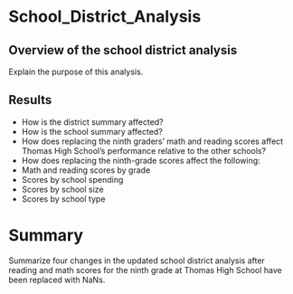 # School_District_Analysis

## Overview of the school district analysis
Explain the purpose of this analysis.

## Results
- How is the district summary affected?
- How is the school summary affected?
- How does replacing the ninth graders’ math and reading scores affect Thomas High School’s performance relative to the other schools?
- How does replacing the ninth-grade scores affect the following:
- Math and reading scores by grade
- Scores by school spending
- Scores by school size
- Scores by school type

# Summary 

Summarize four changes in the updated school district analysis after reading and math scores for the ninth grade at Thomas High School have been replaced with NaNs.
